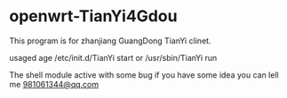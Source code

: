 # openwrt-TianYi4Gdou

This program is for zhanjiang GuangDong TianYi clinet.

usaged age /etc/init.d/TianYi start or /usr/sbin/TianYi run

The shell module active with some bug if you have some idea you can lell me 981061344@qq.com
